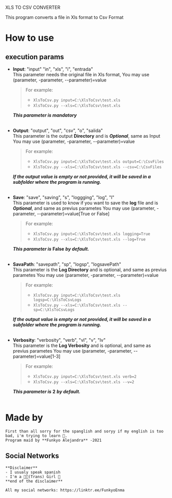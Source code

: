 XLS TO CSV CONVERTER

This program converts a file in Xls format to Csv Format

# How to use
## execution params

 - **Input**: "input" "in", "xls", "i", "entrada"<br/>
   This parameter needs the original file in Xls format, You may use     	(parameter, -parameter, --parameter)=value
	 > For example:
	 > - `XlsToCsv.py input=C:\XlsToCsv\test.xls`
	 > - `XlsToCsv.py --xls=C:\XlsToCsv\test.xls`
		 
	***This parameter is mandatory***<br/><br/>

- **Output**: "output", "out", "csv", "o", "salida"<br/>
  This parameter is the output **Directory** and is ***Optional***, same as Input You may use (parameter, -parameter, --parameter)=value

	> For example:
	>   - `XlsToCsv.py input=C:\XlsToCsv\test.xls output=C:\CsvFiles`
	>	 - `XlsToCsv.py --xls=C:\XlsToCsv\test.xls --csv=C:\CsvFiles`
	
	***If the output value is empty or not provided, it will be saved in a subfolder where the program is running.***<br/><br/>

- **Save**: "save", "saving", "s", "loggging", "log", "l"<br/>
	This parameter is used to know if you want to save the **log** file and is ***Optional***, and same as previus parametes You may use (parameter, -parameter, --parameter)=value[True or False]
	
	> For example:
	>   - `XlsToCsv.py input=C:\XlsToCsv\test.xls logging=True`
	>	 - `XlsToCsv.py --xls=C:\XlsToCsv\test.xls --log=True`
	
	***This parameter is*** **False** ***by default.***<br/><br/>

- **SavaPath**: "savepath", "sp", "logsp", "logsavePath"<br/>
  This parameter is the **Log Directory** and is optional, and same as previus parametes You may use (parameter, -parameter, --parameter)=value
	
	> For example:
	>   - `XlsToCsv.py input=C:\XlsToCsv\test.xls logsp=C:\XlsToCsvLogs`
	>   - `XlsToCsv.py --xls=C:\XlsToCsv\test.xls --sp=C:\XlsToCsvLogs`

	***If the output value is empty or not provided, it will be saved in a subfolder where the program is running.***<br/><br/>

- **Verbosity**: "verbosity", "verb", "vl", "v", "lv"<br/>
  This parameter is the **Log Verbosity** and is optional, and same as previus parametes You may use (parameter, -parameter, --parameter)=value[1-3]
	
	> For example:
	>   - `XlsToCsv.py input=C:\XlsToCsv\test.xls verb=2`
	>   - `XlsToCsv.py --xls=C:\XlsToCsv\test.xls --v=2`

	***This parameter is*** **2** ***by default.***<br/><br/>
	
# Made by
    First than all sorry for the spanglish and soryy if my english is too bad, i'm trying to learn 🥰.
    Program maid by **Funkyo Alejandra** -2021

## Social Networks

    **Disclaimer**
    - I usualy speak spanish
    - I'm a 🏳‍⚧(Trans) Girl 🥰
    **end of the disclaimer**
    
    All my social networks: https://linktr.ee/FunkyoEnma
    
